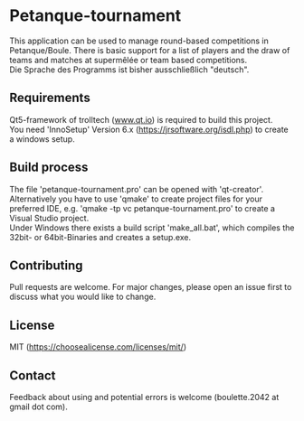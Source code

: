 # Petanque-tournament
This application can be used to manage round-based competitions in Petanque/Boule. There is basic support for a list of players and the draw of teams and matches at supermêlée or team based competitions.<br>
Die Sprache des Programms ist bisher ausschließlich "deutsch".

## Requirements
Qt5-framework of trolltech (www.qt.io) is required to build this project.<br>
You need 'InnoSetup' Version 6.x (https://jrsoftware.org/isdl.php) to create a windows setup.

## Build process
The file 'petanque-tournament.pro' can be opened with 'qt-creator'.<br>
Alternatively you have to use 'qmake' to create project files for your preferred IDE, e.g. 'qmake -tp vc petanque-tournament.pro' to create a Visual Studio project.<br>
Under Windows there exists a build script 'make_all.bat', which compiles the 32bit- or 64bit-Binaries and creates a setup.exe.

## Contributing
Pull requests are welcome. For major changes, please open an issue first to discuss what you would like to change.

## License
MIT (https://choosealicense.com/licenses/mit/)

## Contact
Feedback about using and potential errors is welcome (boulette.2042 at gmail dot com).

